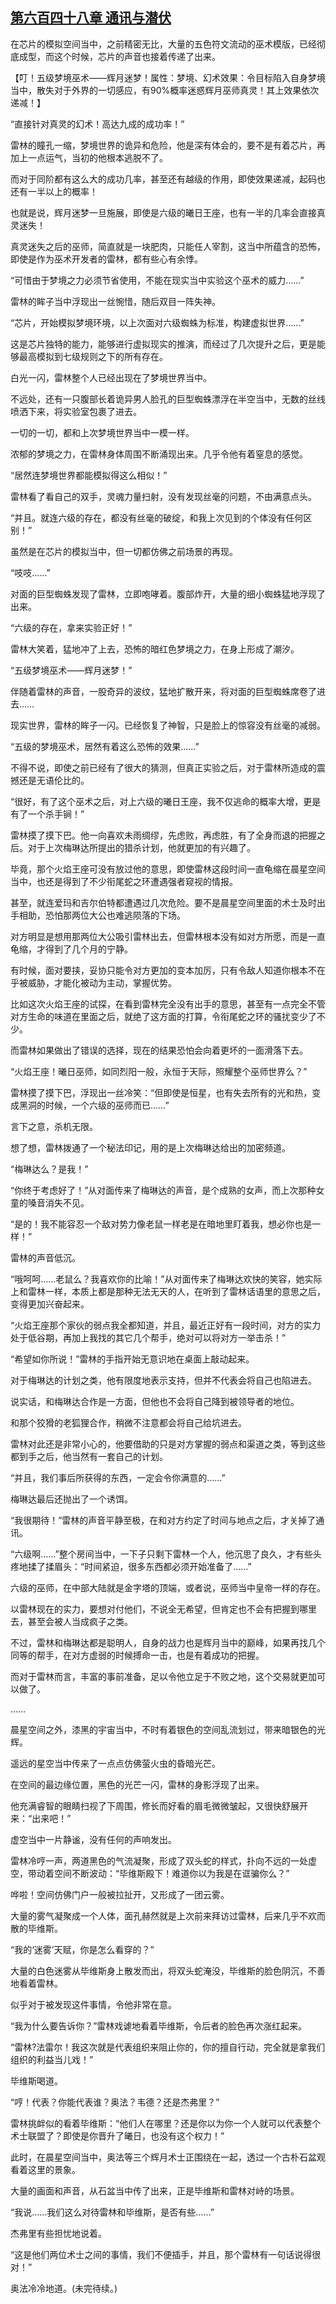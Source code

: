 ## [第六百四十八章 通讯与潜伏](https://www.xxbiquge.com/11_11222/8981954.html)


  在芯片的模拟空间当中，之前精密无比，大量的五色符文流动的巫术模版，已经彻底成型，而这个时候，芯片的声音也接着传递了出来。

  【叮！五级梦境巫术——辉月迷梦！属性：梦境、幻术效果：令目标陷入自身梦境当中，散失对于外界的一切感应，有90%概率迷惑辉月巫师真灵！其上效果依次递减！】

  “直接针对真灵的幻术！高达九成的成功率！”

  雷林的瞳孔一缩，梦境世界的诡异和危险，他是深有体会的，要不是有着芯片，再加上一点运气，当初的他根本逃脱不了。

  而对于同阶都有这么大的成功几率，甚至还有越级的作用，即使效果递减，起码也还有一半以上的概率！

  也就是说，辉月迷梦一旦施展，即使是六级的曦日王座，也有一半的几率会直接真灵迷失！

  真灵迷失之后的巫师，简直就是一块肥肉，只能任人宰割，这当中所蕴含的恐怖，即使是作为巫术开发者的雷林，都有些心有余悸。

  “可惜由于梦境之力必须节省使用，不能在现实当中实验这个巫术的威力……”

  雷林的眸子当中浮现出一丝惋惜，随后双目一阵失神。

  “芯片，开始模拟梦境环境，以上次面对六级蜘蛛为标准，构建虚拟世界……”

  这是芯片独特的能力，能够进行虚拟现实的推演，而经过了几次提升之后，更是能够最高模拟到七级规则之下的所有存在。

  白光一闪，雷林整个人已经出现在了梦境世界当中。

  不远处，还有一只腹部长着诡异男人脸孔的巨型蜘蛛漂浮在半空当中，无数的丝线喷洒下来，将实验室包裹了进去。

  一切的一切，都和上次梦境世界当中一模一样。

  浓郁的梦境之力，在雷林身体周围不断涌现出来。几乎令他有着窒息的感觉。

  “居然连梦境世界都能模拟得这么相似！”

  雷林看了看自己的双手，灵魂力量扫射，没有发现丝毫的问题，不由满意点头。

  “并且。就连六级的存在，都没有丝毫的破绽，和我上次见到的个体没有任何区别！”

  虽然是在芯片的模拟当中，但一切都仿佛之前场景的再现。

  “吱吱……”

  对面的巨型蜘蛛发现了雷林，立即咆哮着。腹部炸开，大量的细小蜘蛛猛地浮现了出来。

  “六级的存在，拿来实验正好！”

  雷林大笑着，猛地冲了上去，恐怖的暗红色梦境之力，在身上形成了潮汐。

  “五级梦境巫术——辉月迷梦！”

  伴随着雷林的声音，一股奇异的波纹，猛地扩散开来，将对面的巨型蜘蛛席卷了进去……

  现实世界，雷林的眸子一闪。已经恢复了神智，只是脸上的惊容没有丝毫的减弱。

  “五级的梦境巫术，居然有着这么恐怖的效果……”

  不得不说，即使之前已经有了很大的猜测，但真正实验之后，对于雷林所造成的震撼还是无语伦比的。

  “很好，有了这个巫术之后，对上六级的曦日王座，我不仅逃命的概率大增，更是有了一个杀手锏！”

  雷林摸了摸下巴。他一向喜欢未雨绸缪，先虑败，再虑胜，有了全身而退的把握之后。对于上次梅琳达所提出的猎杀计划，他就更加的有兴趣了。

  毕竟，那个火焰王座可没有放过他的意思，即使雷林这段时间一直龟缩在晨星空间当中，也还是得到了不少衔尾蛇之环遭遇强者窥视的情报。

  甚至，就连爱玛和吉尔伯特都遭遇过几次危险。要不是晨星空间里面的术士及时出手相助，恐怕那两位大公也难逃陨落的下场。

  对方明显是想用那两位大公吸引雷林出去，但雷林根本没有如对方所愿，而是一直龟缩，才得到了几个月的宁静。

  有时候，面对要挟，妥协只能令对方更加的变本加厉，只有令敌人知道你根本不在乎被威胁，才能化被动为主动，掌握优势。

  比如这次火焰王座的试探，在看到雷林完全没有出手的意思，甚至有一点完全不管对方生命的味道在里面之后，就绝了这方面的打算，令衔尾蛇之环的骚扰变少了不少。

  而雷林如果做出了错误的选择，现在的结果恐怕会向着更坏的一面滑落下去。

  “火焰王座！曦日巫师，如同烈阳一般，永恒于天际，照耀整个巫师世界么？”

  雷林摸了摸下巴，浮现出一丝冷笑：“但即使是恒星，也有失去所有的光和热，变成黑洞的时候，一个六级的巫师而已……”

  言下之意，杀机无限。

  想了想，雷林拨通了一个秘法印记，用的是上次梅琳达给出的加密频道。

  “梅琳达么？是我！”

  “你终于考虑好了！”从对面传来了梅琳达的声音，是个成熟的女声，而上次那种女童的嗓音消失不见。

  “是的！我不能容忍一个敌对势力像老鼠一样老是在暗地里盯着我，想必你也是一样！”

  雷林的声音低沉。

  “哦呵呵……老鼠么？我喜欢你的比喻！”从对面传来了梅琳达欢快的笑容，她实际上和雷林一样，本质上都是那种无法无天的人，在听到了雷林话语里的意思之后，变得更加兴奋起来。

  “火焰王座那个家伙的弱点我全都知道，并且，最近正好有一段时间，对方的实力处于低谷期，再加上我找的其它几个帮手，绝对可以将对方一举击杀！”

  “希望如你所说！”雷林的手指开始无意识地在桌面上敲动起来。

  对于梅琳达的计划之类，他有限度地表示支持，但并不代表会将自己也陷进去。

  说实话，和梅琳达合作是一方面，但他也不会将自己降到被领导者的地位。

  和那个狡猾的老狐狸合作，稍微不注意都会将自己给坑进去。

  雷林对此还是非常小心的，他要借助的只是对方掌握的弱点和渠道之类，等到这些都到手之后，他当然有一套自己的计划。

  “并且，我们事后所获得的东西，一定会令你满意的……”

  梅琳达最后还抛出了一个诱饵。

  “我很期待！”雷林的声音平静至极，在和对方约定了时间与地点之后，才关掉了通讯。

  “六级啊……”整个房间当中，一下子只剩下雷林一个人，他沉思了良久，才有些头疼地揉了揉眉头：“时间紧迫，很多东西都必须开始准备了……”

  六级的巫师，在中部大陆就是金字塔的顶端，或者说，巫师当中皇帝一样的存在。

  以雷林现在的实力，要想对付他们，不说全无希望，但肯定也不会有把握到哪里去，甚至会被人当成疯子之类。

  不过，雷林和梅琳达都是聪明人，自身的战力也是辉月当中的巅峰，如果再找几个同等的帮手，在对方虚弱的时候搏命一击，也是有着成功的把握。

  而对于雷林而言，丰富的事前准备，足以令他立足于不败之地，这个交易就更加可以做了。

  ……

  晨星空间之外，漆黑的宇宙当中，不时有着银色的空间乱流划过，带来暗银色的光辉。

  遥远的星空当中传来了一点点仿佛萤火虫的昏暗光芒。

  在空间的最边缘位置，黑色的光芒一闪，雷林的身影浮现了出来。

  他充满睿智的眼睛扫视了下周围，修长而好看的眉毛微微皱起，又很快舒展开来：“出来吧！”

  虚空当中一片静谧，没有任何的声响发出。

  雷林冷哼一声，两道黑色的气流凝聚，形成了双头蛇的样式，扑向不远的一处虚空，带动着空间不断波动：“毕维斯殿下！难道你以为我是在诓骗你么？”

  哗啦！空间仿佛门户一般被拉扯开，又形成了一团云雾。

  大量的雾气凝聚成一个人体，面孔赫然就是上次前来拜访过雷林，后来几乎不欢而散的毕维斯。

  “我的‘迷雾’天赋，你是怎么看穿的？”

  大量的白色迷雾从毕维斯身上散发而出，将双头蛇淹没，毕维斯的脸色阴沉，不善地看着雷林。

  似乎对于被发现这件事情，令他非常在意。

  “我为什么要告诉你？”雷林戏谑地看着毕维斯，令后者的脸色再次涨红起来。

  “雷林?法雷尔！我这次就是代表组织来阻止你的，你的擅自行动，完全就是拿我们组织的利益当儿戏！”

  毕维斯喝道。

  “哼！代表？你能代表谁？奥法？韦德？还是杰弗里？”

  雷林挑衅似的看着毕维斯：“他们人在哪里？还是你以为你一个人就可以代表整个术士联盟了？即使是你晋升了曦日，也没有这个权力！”

  此时，在晨星空间当中，奥法等三个辉月术士正围绕在一起，透过一个古朴石盆观看着这里的景象。

  大量的画面和声音，从石盆当中传了出来，正是毕维斯和雷林对峙的场景。

  “我说……我们这么对待雷林和毕维斯，是否有些……”

  杰弗里有些担忧地说着。

  “这是他们两位术士之间的事情，我们不便插手，并且，那个雷林有一句话说得很对！”

  奥法冷冷地道。(未完待续。)
